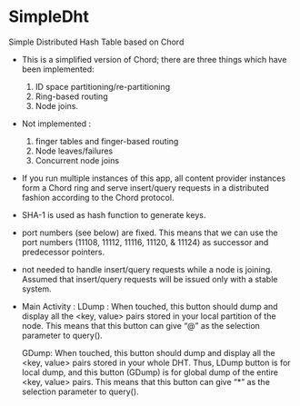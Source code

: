 SimpleDht
=========

Simple Distributed Hash Table based on Chord


- This is a simplified version of Chord; there are three things which have been implemented:
    1. ID space partitioning/re-partitioning
    2. Ring-based routing
    3. Node joins.

- Not implemented :
    1. finger tables and finger-based routing
    2. Node leaves/failures 
    3. Concurrent node joins 

- If you run multiple instances of this  app, all content provider instances form a Chord ring and serve insert/query requests in a distributed fashion according to the Chord protocol.
- SHA-1 is used as hash function to generate keys.
- port numbers (see below) are fixed. This means that we can use the port numbers (11108, 11112, 11116, 11120, & 11124) as successor and predecessor pointers.
- not needed to handle insert/query requests while a node is joining. Assumed that insert/query requests will be issued only with a stable system.

- Main Activity :
   LDump :
    When touched, this button should dump and display all the <key, value> pairs stored in your local partition of the node.
    This means that this button can give “@” as the selection parameter to query().

    GDump:
    When touched, this button should dump and display all the <key, value> pairs stored in your whole DHT. Thus, LDump button is for local dump, and this button (GDump) is for global dump of the entire <key, value> pairs.
    This means that this button can give “*” as the selection parameter to query().
